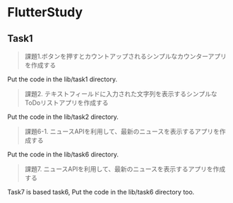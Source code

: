 # FlutterStudy
## Task1
> 課題1.ボタンを押すとカウントアップされるシンプルなカウンターアプリを作成する

Put the code in the lib/task1 directory.

> 課題2. テキストフィールドに入力された文字列を表示するシンプルなToDoリストアプリを作成する

Put the code in the lib/task2 directory. 

> 課題6-1. ニュースAPIを利用して、最新のニュースを表示するアプリを作成する

Put the code in the lib/task6 directory. 

> 課題7. ニュースAPIを利用して、最新のニュースを表示するアプリを作成する

Task7 is based task6, Put the code in the lib/task6 directory too.